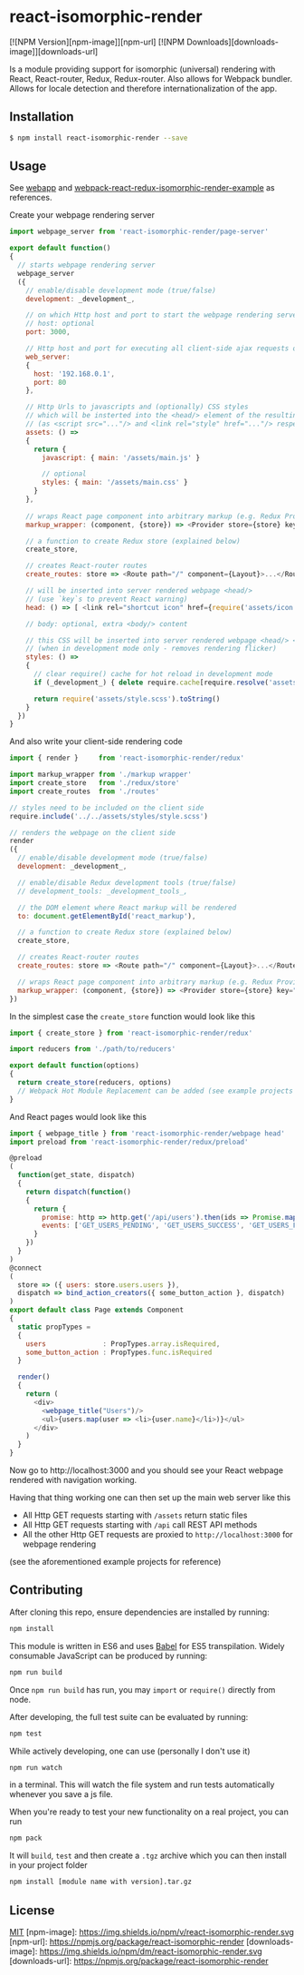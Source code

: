 # react-isomorphic-render

[![NPM Version][npm-image]][npm-url]
[![NPM Downloads][downloads-image]][downloads-url]

<!---
[![Build Status][travis-image]][travis-url]
[![Test Coverage][coveralls-image]][coveralls-url]
-->

<!---
[![Gratipay][gratipay-image]][gratipay-url]
-->

Is a module providing support for isomorphic (universal) rendering with React, React-router, Redux, Redux-router. Also allows for Webpack bundler. Allows for locale detection and therefore internationalization of the app.

## Installation

```bash
$ npm install react-isomorphic-render --save
```

## Usage

See [webapp](https://github.com/halt-hammerzeit/webapp) and [webpack-react-redux-isomorphic-render-example](https://github.com/halt-hammerzeit/webpack-react-redux-isomorphic-render-example) as references.

Create your webpage rendering server

```javascript
import webpage_server from 'react-isomorphic-render/page-server'

export default function()
{
  // starts webpage rendering server
  webpage_server
  ({
    // enable/disable development mode (true/false)
    development: _development_,

    // on which Http host and port to start the webpage rendering server
    // host: optional
    port: 3000,

    // Http host and port for executing all client-side ajax requests on server-side
    web_server:
    {
      host: '192.168.0.1',
      port: 80
    },

    // Http Urls to javascripts and (optionally) CSS styles 
    // which will be insterted into the <head/> element of the resulting Html webpage
    // (as <script src="..."/> and <link rel="style" href="..."/> respectively)
    assets: () =>
    {
      return {
        javascript: { main: '/assets/main.js' }

        // optional
        styles: { main: '/assets/main.css' }
      }
    },
    
    // wraps React page component into arbitrary markup (e.g. Redux Provider)
    markup_wrapper: (component, {store}) => <Provider store={store} key="provider">{component}</Provider>,

    // a function to create Redux store (explained below)
    create_store,

    // creates React-router routes
    create_routes: store => <Route path="/" component={Layout}>...</Route>,

    // will be inserted into server rendered webpage <head/>
    // (use `key`s to prevent React warning)
    head: () => [ <link rel="shortcut icon" href={require('assets/icon.png')} key="1"/> ],

    // body: optional, extra <body/> content

    // this CSS will be inserted into server rendered webpage <head/> <style/> tag 
    // (when in development mode only - removes rendering flicker)
    styles: () =>
    {
      // clear require() cache for hot reload in development mode
      if (_development_) { delete require.cache[require.resolve('assets/style.scss')] }

      return require('assets/style.scss').toString()
    }
  })
}
```

And also write your client-side rendering code

```javascript
import { render }     from 'react-isomorphic-render/redux'

import markup_wrapper from './markup wrapper'
import create_store   from './redux/store'
import create_routes  from './routes'

// styles need to be included on the client side
require.include('../../assets/styles/style.scss')

// renders the webpage on the client side
render
({
  // enable/disable development mode (true/false)
  development: _development_,

  // enable/disable Redux development tools (true/false)
  // development_tools: _development_tools_,

  // the DOM element where React markup will be rendered
  to: document.getElementById('react_markup'),

  // a function to create Redux store (explained below)
  create_store,

  // creates React-router routes
  create_routes: store => <Route path="/" component={Layout}>...</Route>,

  // wraps React page component into arbitrary markup (e.g. Redux Provider)
  markup_wrapper: (component, {store}) => <Provider store={store} key="provider">{component}</Provider>
})
```

In the simplest case the `create_store` function would look like this

```javascript
import { create_store } from 'react-isomorphic-render/redux'

import reducers from './path/to/reducers'

export default function(options)
{
  return create_store(reducers, options)
  // Webpack Hot Module Replacement can be added (see example projects for reference)
}
```

And React pages would look like this

```javascript
import { webpage_title } from 'react-isomorphic-render/webpage head'
import preload from 'react-isomorphic-render/redux/preload'

@preload
(
  function(get_state, dispatch)
  {
    return dispatch(function()
    {
      return {
        promise: http => http.get('/api/users').then(ids => Promise.map(ids, id => http.get(`/api/users/${id}`))),
        events: ['GET_USERS_PENDING', 'GET_USERS_SUCCESS', 'GET_USERS_FAILURE']
      }
    })
  }
)
@connect
(
  store => ({ users: store.users.users }),
  dispatch => bind_action_creators({ some_button_action }, dispatch)
)
export default class Page extends Component
{
  static propTypes =
  {
    users              : PropTypes.array.isRequired,
    some_button_action : PropTypes.func.isRequired
  }

  render()
  {
    return (
      <div>
        <webpage_title("Users")/>
        <ul>{users.map(user => <li>{user.name}</li>)}</ul>
      </div>
    )
  }
}
```

Now go to http://localhost:3000 and you should see your React webpage rendered with navigation working.

Having that thing working one can then set up the main web server like this

 * All Http GET requests starting with `/assets` return static files
 * All Http GET requests starting with `/api` call REST API methods
 * All the other Http GET requests are proxied to `http://localhost:3000` for webpage rendering

(see the aforementioned example projects for reference)

## Contributing

After cloning this repo, ensure dependencies are installed by running:

```sh
npm install
```

This module is written in ES6 and uses [Babel](http://babeljs.io/) for ES5
transpilation. Widely consumable JavaScript can be produced by running:

```sh
npm run build
```

Once `npm run build` has run, you may `import` or `require()` directly from
node.

After developing, the full test suite can be evaluated by running:

```sh
npm test
```

While actively developing, one can use (personally I don't use it)

```sh
npm run watch
```

in a terminal. This will watch the file system and run tests automatically 
whenever you save a js file.

When you're ready to test your new functionality on a real project, you can run

```sh
npm pack
```

It will `build`, `test` and then create a `.tgz` archive which you can then install in your project folder

```sh
npm install [module name with version].tar.gz
```

## License

[MIT](LICENSE)
[npm-image]: https://img.shields.io/npm/v/react-isomorphic-render.svg
[npm-url]: https://npmjs.org/package/react-isomorphic-render
[downloads-image]: https://img.shields.io/npm/dm/react-isomorphic-render.svg
[downloads-url]: https://npmjs.org/package/react-isomorphic-render

<!---
[travis-image]: https://img.shields.io/travis/halt-hammerzeit/react-isomorphic-render/master.svg
[travis-url]: https://travis-ci.org/halt-hammerzeit/react-isomorphic-render
[coveralls-image]: https://img.shields.io/coveralls/halt-hammerzeit/react-isomorphic-render/master.svg
[coveralls-url]: https://coveralls.io/r/halt-hammerzeit/react-isomorphic-render?branch=master
-->

<!---
[gratipay-image]: https://img.shields.io/gratipay/dougwilson.svg
[gratipay-url]: https://gratipay.com/dougwilson/
-->